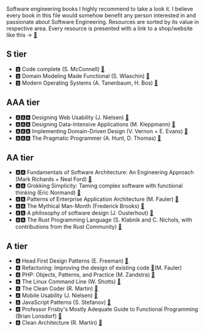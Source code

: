 Software engineering books I highly recommend to take a look it. I believe every book in this file would somehow benefit any person interested in and passionate about Software Engineering.
Resources are sorted by its value in respective area. Every resource is presented with a link to a shop/website like this -> [🔗](https://github.com/supostatekx/read_it)

## S tier
- 🆂 Code complete (S. McConnell) [🔗](https://www.amazon.com/Code-Complete-Steve-Mcconnell/dp/9350041243/)
- 🆂 Domain Modeling Made Functional (S. Wlaschin) [🔗](https://www.amazon.com/Domain-Modeling-Made-Functional-Domain-Driven/dp/1680502549)
- 🆂 Modern Operating Systems (A. Tanenbaum, H. Bos) [🔗](https://www.amazon.com/Modern-Operating-Systems-Andrew-Tanenbaum/dp/1292061421/)

## AAA tier
- 🅰🅰🅰 Designing Web Usability (J. Nielsen) [🔗](https://www.amazon.com/gp/product/B01FKSUEVQ/)
- 🅰🅰🅰 Designing Data-Intensive Applications (M. Kleppmann) [🔗](https://www.amazon.com/Designing-Data-Intensive-Applications-Reliable-Maintainable/dp/1449373321/)
- 🅰🅰🅰 Implementing Domain-Driven Design (V. Vernon +  E. Evans) [🔗](https://www.amazon.com/Implementing-Domain-Driven-Design-Vaughn-Vernon/dp/0321834577/)
- 🅰🅰🅰 The Pragmatic Programmer (A. Hunt, D. Thomas) [🔗](https://www.amazon.com/Pragmatic-Programmer-Anniversary-Journey-Mastery/dp/B0833FBNHV/)

## AA tier
- 🅰🅰 Fundamentals of Software Architecture: An Engineering Approach (Mark Richards + Neal Ford) [🔗](https://www.amazon.com/Fundamentals-Software-Architecture-Engineering-Approach/dp/B08X8H15BW)
- 🅰🅰 Grokking Simplicity: Taming complex software with functional thinking (Eric Normand) [🔗](https://www.amazon.com/Grokking-Simplicity-software-functional-thinking/dp/1617296201/)
- 🅰🅰 Patterns of Enterprise Application Architecture (M. Fauler) [🔗](https://www.amazon.com/Patterns-Enterprise-Application-Architecture-Martin/dp/0321127420/)
- 🅰🅰 The Mythical Man-Month (Frederick Brooks) [🔗](https://www.amazon.com/Mythical-Man-Month-Software-Engineering-Anniversary/dp/0201835959)
- 🅰🅰 A philosophy of software design (J. Ousterhout) [🔗](https://www.amazon.com/Philosophy-Software-Design-2nd/dp/173210221X)
- 🅰🅰 The Rust Programming Language (S. Klabnik and C. Nichols, with contributions from the Rust Community) [🔗](https://doc.rust-lang.org/book/)

## A tier
- 🅰 Head First Design Patterns (E. Freeman) [🔗](https://www.amazon.com/Head-First-Design-Patterns-Brain-Friendly/dp/0596007124)
- 🅰 Refactoring: Improving the design of existing code [🔗](https://www.amazon.com/Refactoring-Improving-Existing-Addison-Wesley-Signature/dp/0134757599/)(M. Fauler)
- 🅰 PHP: Objects, Patterns, and Practice (M. Zandstra) [🔗](https://www.amazon.com/PHP-Objects-Patterns-Practice-Enhancements-dp-1484267907/dp/1484267907/)
- 🅰 The Linux Command Line (W. Shotts) [🔗](https://www.amazon.com/Linux-Command-Line-2nd-Introduction/dp/1593279523/)
- 🅰 The Clean Coder (R. Martin) [🔗](https://www.amazon.com/Clean-Coder-Conduct-Professional-Programmers/dp/0137081073)
- 🅰 Mobile Usability (J. Nielsen) [🔗](https://www.amazon.com/gp/product/B009ONZ0MM/)
- 🅰 JavaScript Patterns (S. Stefanov) [🔗](https://www.amazon.com/JavaScript-Patterns-Better-Applications-Coding-ebook/dp/B0046RERXE)
- 🅰 Professor Frisby's Mostly Adequate Guide to Functional Programming (Brian Lonsdorf) [🔗](https://drboolean.gitbooks.io/mostly-adequate-guide-old/content/ch1.html) 
- 🅰 Clean Architecture (R. Martin) [🔗](https://www.amazon.com/Clean-Architecture-Craftsmans-Software-Structure/dp/0134494164)
